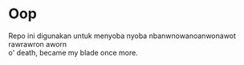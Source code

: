 # Oop

Repo ini digunakan untuk menyoba nyoba nbanwnowanoanwonawot rawrawron aworn
<br>o' death, became my blade once more.
